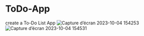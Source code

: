 # ToDo-App
create a To-Do List App
![Capture d’écran 2023-10-04 154253](https://github.com/zaineb291/ToDo-App/assets/146714154/5372e654-1f3f-4270-b386-6f1db621d38f)
![Capture d’écran 2023-10-04 154531](https://github.com/zaineb291/ToDo-App/assets/146714154/c58b2942-96e2-4b49-91b5-ce0396faa947)
